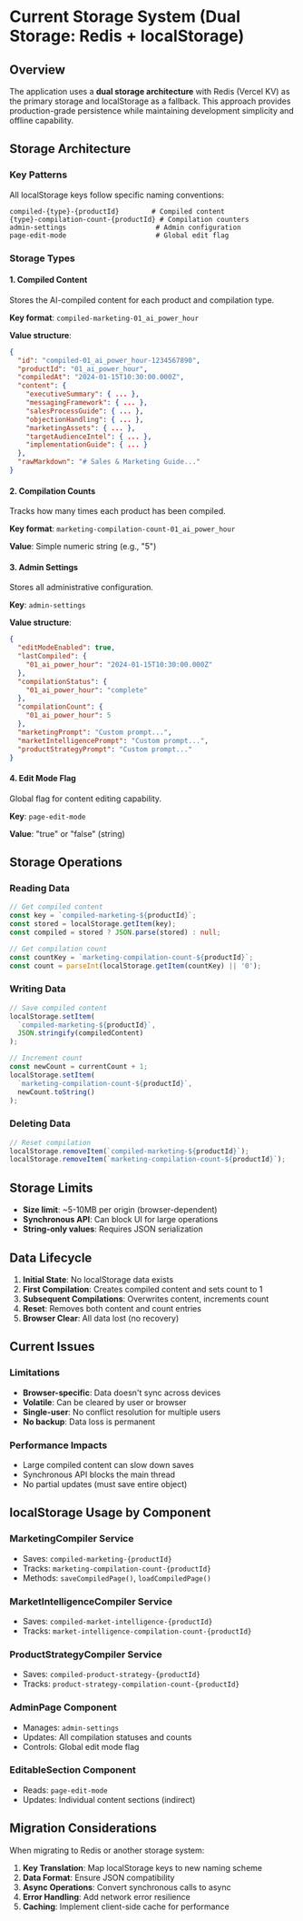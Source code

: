 <!--
Metadata:
Last Reviewed: 2025-08-15
Reviewer: Claude Code Assistant  
Action: MAJOR UPDATE - Updated to reflect current dual storage architecture (Redis + localStorage)
Status: Current
Review Notes: Completely rewritten to document the actual dual storage implementation rather than localStorage-only system
-->

# Current Storage System (Dual Storage: Redis + localStorage)

## Overview

The application uses a **dual storage architecture** with Redis (Vercel KV) as the primary storage and localStorage as a fallback. This approach provides production-grade persistence while maintaining development simplicity and offline capability.

## Storage Architecture

### Key Patterns

All localStorage keys follow specific naming conventions:

```
compiled-{type}-{productId}        # Compiled content
{type}-compilation-count-{productId} # Compilation counters
admin-settings                      # Admin configuration
page-edit-mode                      # Global edit flag
```

### Storage Types

#### 1. Compiled Content
Stores the AI-compiled content for each product and compilation type.

**Key format**: `compiled-marketing-01_ai_power_hour`

**Value structure**:
```json
{
  "id": "compiled-01_ai_power_hour-1234567890",
  "productId": "01_ai_power_hour",
  "compiledAt": "2024-01-15T10:30:00.000Z",
  "content": {
    "executiveSummary": { ... },
    "messagingFramework": { ... },
    "salesProcessGuide": { ... },
    "objectionHandling": { ... },
    "marketingAssets": { ... },
    "targetAudienceIntel": { ... },
    "implementationGuide": { ... }
  },
  "rawMarkdown": "# Sales & Marketing Guide..."
}
```

#### 2. Compilation Counts
Tracks how many times each product has been compiled.

**Key format**: `marketing-compilation-count-01_ai_power_hour`

**Value**: Simple numeric string (e.g., "5")

#### 3. Admin Settings
Stores all administrative configuration.

**Key**: `admin-settings`

**Value structure**:
```json
{
  "editModeEnabled": true,
  "lastCompiled": {
    "01_ai_power_hour": "2024-01-15T10:30:00.000Z"
  },
  "compilationStatus": {
    "01_ai_power_hour": "complete"
  },
  "compilationCount": {
    "01_ai_power_hour": 5
  },
  "marketingPrompt": "Custom prompt...",
  "marketIntelligencePrompt": "Custom prompt...",
  "productStrategyPrompt": "Custom prompt..."
}
```

#### 4. Edit Mode Flag
Global flag for content editing capability.

**Key**: `page-edit-mode`

**Value**: "true" or "false" (string)

## Storage Operations

### Reading Data
```typescript
// Get compiled content
const key = `compiled-marketing-${productId}`;
const stored = localStorage.getItem(key);
const compiled = stored ? JSON.parse(stored) : null;

// Get compilation count
const countKey = `marketing-compilation-count-${productId}`;
const count = parseInt(localStorage.getItem(countKey) || '0');
```

### Writing Data
```typescript
// Save compiled content
localStorage.setItem(
  `compiled-marketing-${productId}`,
  JSON.stringify(compiledContent)
);

// Increment count
const newCount = currentCount + 1;
localStorage.setItem(
  `marketing-compilation-count-${productId}`,
  newCount.toString()
);
```

### Deleting Data
```typescript
// Reset compilation
localStorage.removeItem(`compiled-marketing-${productId}`);
localStorage.removeItem(`marketing-compilation-count-${productId}`);
```

## Storage Limits

- **Size limit**: ~5-10MB per origin (browser-dependent)
- **Synchronous API**: Can block UI for large operations
- **String-only values**: Requires JSON serialization

## Data Lifecycle

1. **Initial State**: No localStorage data exists
2. **First Compilation**: Creates compiled content and sets count to 1
3. **Subsequent Compilations**: Overwrites content, increments count
4. **Reset**: Removes both content and count entries
5. **Browser Clear**: All data lost (no recovery)

## Current Issues

### Limitations
- **Browser-specific**: Data doesn't sync across devices
- **Volatile**: Can be cleared by user or browser
- **Single-user**: No conflict resolution for multiple users
- **No backup**: Data loss is permanent

### Performance Impacts
- Large compiled content can slow down saves
- Synchronous API blocks the main thread
- No partial updates (must save entire object)

## localStorage Usage by Component

### MarketingCompiler Service
- Saves: `compiled-marketing-{productId}`
- Tracks: `marketing-compilation-count-{productId}`
- Methods: `saveCompiledPage()`, `loadCompiledPage()`

### MarketIntelligenceCompiler Service
- Saves: `compiled-market-intelligence-{productId}`
- Tracks: `market-intelligence-compilation-count-{productId}`

### ProductStrategyCompiler Service
- Saves: `compiled-product-strategy-{productId}`
- Tracks: `product-strategy-compilation-count-{productId}`

### AdminPage Component
- Manages: `admin-settings`
- Updates: All compilation statuses and counts
- Controls: Global edit mode flag

### EditableSection Component
- Reads: `page-edit-mode`
- Updates: Individual content sections (indirect)

## Migration Considerations

When migrating to Redis or another storage system:

1. **Key Translation**: Map localStorage keys to new naming scheme
2. **Data Format**: Ensure JSON compatibility
3. **Async Operations**: Convert synchronous calls to async
4. **Error Handling**: Add network error resilience
5. **Caching**: Implement client-side cache for performance